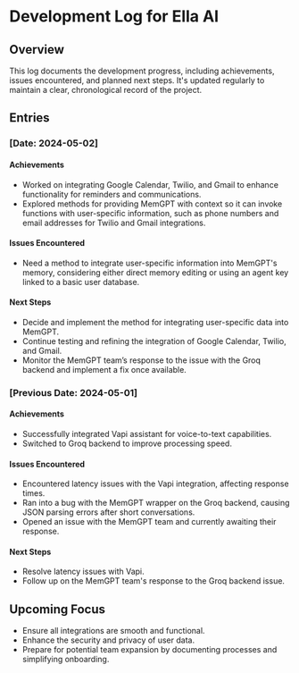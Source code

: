 # Development Log for Ella AI

## Overview
This log documents the development progress, including achievements, issues encountered, and planned next steps. It's updated regularly to maintain a clear, chronological record of the project.

## Entries

### [Date: 2024-05-02]
#### Achievements
- Worked on integrating Google Calendar, Twilio, and Gmail to enhance functionality for reminders and communications.
- Explored methods for providing MemGPT with context so it can invoke functions with user-specific information, such as phone numbers and email addresses for Twilio and Gmail integrations.

#### Issues Encountered
- Need a method to integrate user-specific information into MemGPT's memory, considering either direct memory editing or using an agent key linked to a basic user database.

#### Next Steps
- Decide and implement the method for integrating user-specific data into MemGPT.
- Continue testing and refining the integration of Google Calendar, Twilio, and Gmail.
- Monitor the MemGPT team’s response to the issue with the Groq backend and implement a fix once available.

### [Previous Date: 2024-05-01]
#### Achievements
- Successfully integrated Vapi assistant for voice-to-text capabilities.
- Switched to Groq backend to improve processing speed.

#### Issues Encountered
- Encountered latency issues with the Vapi integration, affecting response times.
- Ran into a bug with the MemGPT wrapper on the Groq backend, causing JSON parsing errors after short conversations.
- Opened an issue with the MemGPT team and currently awaiting their response.

#### Next Steps
- Resolve latency issues with Vapi.
- Follow up on the MemGPT team's response to the Groq backend issue.

## Upcoming Focus
- Ensure all integrations are smooth and functional.
- Enhance the security and privacy of user data.
- Prepare for potential team expansion by documenting processes and simplifying onboarding.

